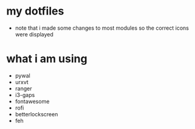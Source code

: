 # my dotfiles
* note that i made some changes to most modules so the correct icons were displayed
# what i am using
* pywal
* urxvt
* ranger
* i3-gaps
* fontawesome
* rofi
* betterlockscreen
* feh
